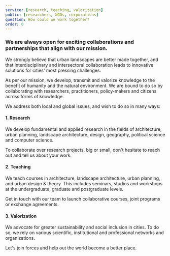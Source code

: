 ```yaml
---
service: [research, teaching, valorization]
public: [researchers, NGOs, corporations]
question: How could we work together?
order: 0
---
```


### We are always open for exciting collaborations and partnerships that align with our mission.

We strongly believe that urban landscapes are better made together, and that interdisciplinary and intersectoral collaboration leads to innovative solutions for cities' most pressing challenges.

As per our mission, we develop, transmit and valorize knowledge to the benefit of humanity and the natural environment. We are bound to do so by collaborating with researchers, practitioners, policy-makers and citizens across forms of knowledge.

We address both local and global issues, and wish to do so in many ways:

#### 1. Research

We develop fundamental and applied research in the fields of architecture, urban planning, landscape architecture, design, geography, political science and computer science.

To collaborate over research projects, big or small, don't hesitate to reach out and tell us about your work. 

#### 2. Teaching

We teach courses in architecture, landscape architecture, urban planning, and urban design & theory. This includes seminars, studios and workshops at the undergraduate, graduate and postgraduate levels.

Get in touch with our team to launch collaborative courses, joint programs or exchange agreements.

#### 3. Valorization

We advocate for greater sustainability and social inclusion in cities. To do so, we rely on various scientific, institutional and professional networks and organizations.

Let's join forces and help out the world become a better place.
